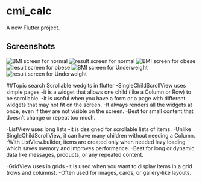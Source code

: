 # cmi_calc

A new Flutter project.

## Screenshots

![BMI screen for normal](https://github.com/OsamaElsaadany/BMICalc/blob/main/lib/assets/bmi_scrforNormal.jpg?raw=true)
![result screen for normal](https://github.com/OsamaElsaadany/BMICalc/blob/main/lib/assets/resScrforNormal.jpg?raw=true)
![BMI screen for obese](https://github.com/OsamaElsaadany/BMICalc/blob/main/lib/assets/bmiScrforObese.jpg?raw=true)
![result screen for obese](https://github.com/OsamaElsaadany/BMICalc/blob/main/lib/assets/resScrforObese.jpg?raw=true)
![BMI screen for Underweight](https://github.com/OsamaElsaadany/BMICalc/blob/main/lib/assets/bmiScrforUndWe.jpg?raw=true)
![result screen for Underweight](https://github.com/OsamaElsaadany/BMICalc/blob/main/lib/assets/resScrforUndWei.jpg?raw=true)



##Topic search Scrollable wedgits in flutter
-SingleChildScrollView uses simple pages
-it is a widget that allows one child (like a Column or Row) to be scrollable.
-It is useful when you have a form or a page with different widgets that may not fit on the screen.
-It always renders all the widgets at once, even if they are not visible on the screen.
-Best for small content that doesn’t change or repeat too much.

-ListView uses long lists
-it is designed for scrollable lists of items.
-Unlike SingleChildScrollView, it can have many children without needing a Column.
-With ListView.builder, items are created only when needed lazy loading which saves memory and improves performance.
-Best for long or dynamic data like messages, products, or any repeated content.

-GridView uses in grids
-it is used when you want to display items in a grid (rows and columns).
-Often used for images, cards, or gallery-like layouts.
